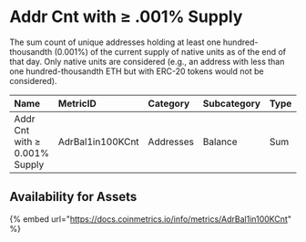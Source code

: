 # Addr Cnt with ≥ .001% Supply

The sum count of unique addresses holding at least one hundred-thousandth \(0.001%\) of the current supply of native units as of the end of that day. Only native units are considered \(e.g., an address with less than one hundred-thousandth ETH but with ERC-20 tokens would not be considered\).

| Name | MetricID | Category | Subcategory | Type | Unit | Interval |
| :--- | :--- | :--- | :--- | :--- | :--- | :--- |
| Addr Cnt with ≥ 0.001% Supply | AdrBal1in100KCnt | Addresses | Balance | Sum | Addresses | 1 day |

## Availability for Assets

{% embed url="https://docs.coinmetrics.io/info/metrics/AdrBal1in100KCnt" %}



